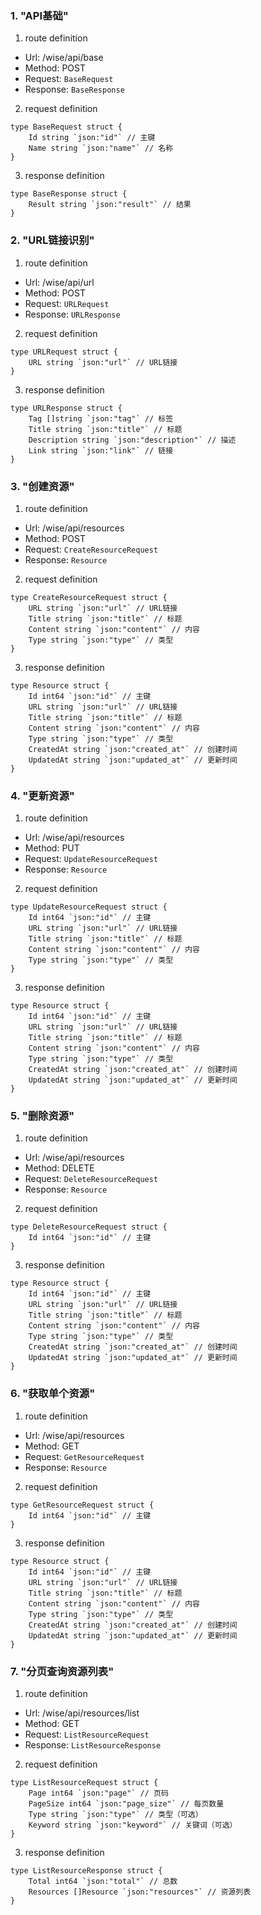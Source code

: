 ### 1. "API基础"

1. route definition

- Url: /wise/api/base
- Method: POST
- Request: `BaseRequest`
- Response: `BaseResponse`

2. request definition



```golang
type BaseRequest struct {
	Id string `json:"id"` // 主键
	Name string `json:"name"` // 名称
}
```


3. response definition



```golang
type BaseResponse struct {
	Result string `json:"result"` // 结果
}
```

### 2. "URL链接识别"

1. route definition

- Url: /wise/api/url
- Method: POST
- Request: `URLRequest`
- Response: `URLResponse`

2. request definition



```golang
type URLRequest struct {
	URL string `json:"url"` // URL链接
}
```


3. response definition



```golang
type URLResponse struct {
	Tag []string `json:"tag"` // 标签
	Title string `json:"title"` // 标题
	Description string `json:"description"` // 描述
	Link string `json:"link"` // 链接
}
```

### 3. "创建资源"

1. route definition

- Url: /wise/api/resources
- Method: POST
- Request: `CreateResourceRequest`
- Response: `Resource`

2. request definition



```golang
type CreateResourceRequest struct {
	URL string `json:"url"` // URL链接
	Title string `json:"title"` // 标题
	Content string `json:"content"` // 内容
	Type string `json:"type"` // 类型
}
```


3. response definition



```golang
type Resource struct {
	Id int64 `json:"id"` // 主键
	URL string `json:"url"` // URL链接
	Title string `json:"title"` // 标题
	Content string `json:"content"` // 内容
	Type string `json:"type"` // 类型
	CreatedAt string `json:"created_at"` // 创建时间
	UpdatedAt string `json:"updated_at"` // 更新时间
}
```

### 4. "更新资源"

1. route definition

- Url: /wise/api/resources
- Method: PUT
- Request: `UpdateResourceRequest`
- Response: `Resource`

2. request definition



```golang
type UpdateResourceRequest struct {
	Id int64 `json:"id"` // 主键
	URL string `json:"url"` // URL链接
	Title string `json:"title"` // 标题
	Content string `json:"content"` // 内容
	Type string `json:"type"` // 类型
}
```


3. response definition



```golang
type Resource struct {
	Id int64 `json:"id"` // 主键
	URL string `json:"url"` // URL链接
	Title string `json:"title"` // 标题
	Content string `json:"content"` // 内容
	Type string `json:"type"` // 类型
	CreatedAt string `json:"created_at"` // 创建时间
	UpdatedAt string `json:"updated_at"` // 更新时间
}
```

### 5. "删除资源"

1. route definition

- Url: /wise/api/resources
- Method: DELETE
- Request: `DeleteResourceRequest`
- Response: `Resource`

2. request definition



```golang
type DeleteResourceRequest struct {
	Id int64 `json:"id"` // 主键
}
```


3. response definition



```golang
type Resource struct {
	Id int64 `json:"id"` // 主键
	URL string `json:"url"` // URL链接
	Title string `json:"title"` // 标题
	Content string `json:"content"` // 内容
	Type string `json:"type"` // 类型
	CreatedAt string `json:"created_at"` // 创建时间
	UpdatedAt string `json:"updated_at"` // 更新时间
}
```

### 6. "获取单个资源"

1. route definition

- Url: /wise/api/resources
- Method: GET
- Request: `GetResourceRequest`
- Response: `Resource`

2. request definition



```golang
type GetResourceRequest struct {
	Id int64 `json:"id"` // 主键
}
```


3. response definition



```golang
type Resource struct {
	Id int64 `json:"id"` // 主键
	URL string `json:"url"` // URL链接
	Title string `json:"title"` // 标题
	Content string `json:"content"` // 内容
	Type string `json:"type"` // 类型
	CreatedAt string `json:"created_at"` // 创建时间
	UpdatedAt string `json:"updated_at"` // 更新时间
}
```

### 7. "分页查询资源列表"

1. route definition

- Url: /wise/api/resources/list
- Method: GET
- Request: `ListResourceRequest`
- Response: `ListResourceResponse`

2. request definition



```golang
type ListResourceRequest struct {
	Page int64 `json:"page"` // 页码
	PageSize int64 `json:"page_size"` // 每页数量
	Type string `json:"type"` // 类型（可选）
	Keyword string `json:"keyword"` // 关键词（可选）
}
```


3. response definition



```golang
type ListResourceResponse struct {
	Total int64 `json:"total"` // 总数
	Resources []Resource `json:"resources"` // 资源列表
}
```

